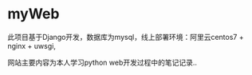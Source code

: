 # myWeb


此项目基于Django开发，数据库为mysql，线上部署环境：阿里云centos7 + nginx + uwsgi, 


网站主要内容为本人学习python web开发过程中的笔记记录..

